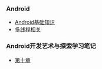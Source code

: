 ### Android
- [Android基础知识](https://github.com/sariel20/StudyNotes/blob/master/Android%E7%9B%B8%E5%85%B3/Android/Android%E5%9F%BA%E7%A1%80%E7%9F%A5%E8%AF%86.md)
- [多线程相关](https://github.com/sariel20/StudyNotes/blob/master/Android%E7%9B%B8%E5%85%B3/Android/%E5%A4%9A%E7%BA%BF%E7%A8%8B%E7%9B%B8%E5%85%B3.md)

### Android开发艺术与探索学习笔记
- [第十章](https://github.com/sariel20/StudyNotes/blob/master/Android%E7%9B%B8%E5%85%B3/%E5%BC%80%E5%8F%91%E8%89%BA%E6%9C%AF%E6%8E%A2%E7%B4%A2%E5%AD%A6%E4%B9%A0%E7%AC%94%E8%AE%B0/Chapter10.md)

